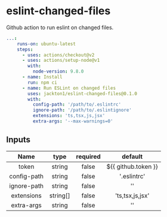 # eslint-changed-files
Github action to run eslint on changed files.

```yml
...:
    runs-on: ubuntu-latest
    steps:
      - uses: actions/checkout@v2
      - uses: actions/setup-node@v1
        with:
          node-version: 9.8.0
      - name: Install
        run: npm ci
      - name: Run ESLint on changed files
        uses: jackton1/eslint-changed-files@0.1.0
        with:
          config-path: '/path/to/.eslintrc'
          ignore-path: '/path/to/.eslintignore'
          extensions: 'ts,tsx,js,jsx'
          extra-args: '--max-warnings=0'
```


## Inputs

|   Name        |    type   |  required     |  default              |
|:-------------:|:---------:|:-------------:|:---------------------:|
| token         |  string   |    false      |  ${{ github.token }}  |
| config-path   |  string   |    false      |  '.eslintrc'          |
| ignore-path   |  string   |    false      |  ''                   |
| extensions    |  string[] |    false      |  'ts,tsx,js,jsx'      |
| extra-args    |  string   |    false      |  ''                   |
